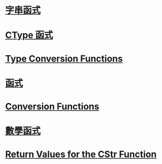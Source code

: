 # [字串函式](string-functions.md)
# [CType 函式](ctype-function.md)
# [Type Conversion Functions](type-conversion-functions.md)
# [函式](index.md)
# [Conversion Functions](conversion-functions.md)
# [數學函式](math-functions.md)
# [Return Values for the CStr Function](return-values-for-the-cstr-function.md)
